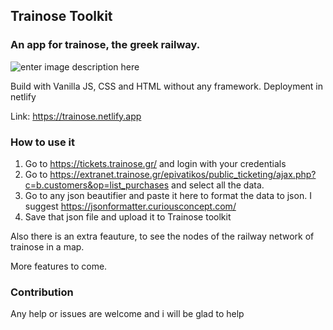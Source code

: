 ## Trainose Toolkit
### An app for trainose, the greek railway.

![enter image description here](https://trainose.netlify.app/assets/img/logo2.png)

Build with Vanilla JS, CSS and HTML without any framework.
Deployment in netlify

Link: https://trainose.netlify.app

### How to use it

 1. Go to https://tickets.trainose.gr/ and login with your credentials
 2. Go to https://extranet.trainose.gr/epivatikos/public_ticketing/ajax.php?c=b.customers&op=list_purchases and select all the data.
 3. Go to any json beautifier and paste it here to format the data to json. I suggest https://jsonformatter.curiousconcept.com/
 4. Save that json file and upload it to Trainose toolkit

Also there is an extra feauture, to see the nodes of the railway network of trainose in a map.

More features to come.

### Contribution
Any help or issues are welcome and i will be glad to help
